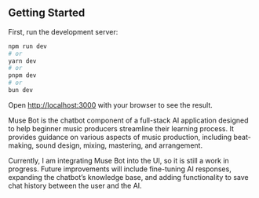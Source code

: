 
## Getting Started

First, run the development server:

```bash
npm run dev
# or
yarn dev
# or
pnpm dev
# or
bun dev
```

Open [http://localhost:3000](http://localhost:3000) with your browser to see the result.

Muse Bot is the chatbot component of a full-stack AI application designed to help beginner music producers streamline their learning process. It provides guidance on various aspects of music production, including beat-making, sound design, mixing, mastering, and arrangement.

Currently, I am integrating Muse Bot into the UI, so it is still a work in progress. Future improvements will include fine-tuning AI responses, expanding the chatbot’s knowledge base, and adding functionality to save chat history between the user and the AI.


